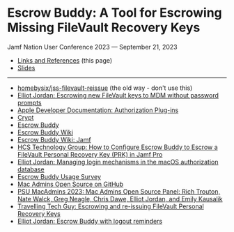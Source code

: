 # Escrow Buddy: A Tool for Escrowing Missing FileVault Recovery Keys

Jamf Nation User Conference 2023 — September 21, 2023

- [Links and References](https://tinyurl.com/JNUC23-EB) (this page)
- [Slides](Escrow%20Buddy%20-%20JNUC%202023.pdf)

---

- [homebysix/jss-filevault-reissue](https://github.com/homebysix/jss-filevault-reissue) (the old way - don't use this)
- [Elliot Jordan: Escrowing new FileVault keys to MDM without password prompts](https://www.elliotjordan.com/posts/filevault-reissue/)
- [Apple Developer Documentation: Authorization Plug-ins](https://developer.apple.com/documentation/security/authorization_plug-ins)
- [Crypt](https://github.com/grahamgilbert/crypt/)
- [Escrow Buddy](https://github.com/macadmins/escrow-buddy/)
- [Escrow Buddy Wiki](https://github.com/macadmins/escrow-buddy/wiki/)
- [Escrow Buddy Wiki: Jamf](https://github.com/macadmins/escrow-buddy/wiki/Jamf)
- [HCS Technology Group: How to Configure Escrow Buddy to Escrow a FileVault Personal Recovery Key (PRK) in Jamf Pro](https://hcsonline.com/support/white-papers/how-to-configure-escrow-buddy-to-escrow-a-filevault-personal-recovery-key-prk-in-jamf-pro)
- [Elliot Jordan: Managing login mechanisms in the macOS authorization database](https://www.elliotjordan.com/posts/macos-authdb-mechs/)
- [Escrow Buddy Usage Survey](https://docs.google.com/forms/d/e/1FAIpQLSdJvvlIwE-M0JsmR38_Z-m24f-L75ZjGok8edm_wvgN3-QDVA/viewform)
- [Mac Admins Open Source on GitHub](https://github.com/macadmins)
- [PSU MacAdmins 2023: Mac Admins Open Source Panel: Rich Trouton, Nate Walck, Greg Neagle, Chris Dawe, Elliot Jordan, and Emily Kausalik](https://www.youtube.com/watch?v=REyEYsgz5MI)
- [Travelling Tech Guy: Escrowing and re-issuing FileVault Personal Recovery Keys](https://travellingtechguy.blog/escrowing-and-re-issuing-filevault-personal-recovery-keys/)
- [Elliot Jordan: Escrow Buddy with logout reminders](https://www.elliotjordan.com/posts/escrow-buddy-reminders/)

